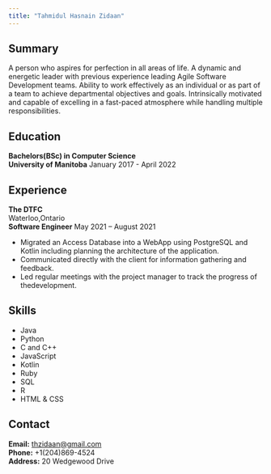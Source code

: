 ```yaml
---
title: "Tahmidul Hasnain Zidaan"
---
```



## Summary
A person who aspires for perfection in all areas of life. A dynamic and energetic leader with previous experience leading Agile Software Development teams. Ability to work effectively as an individual or as part of a team to achieve departmental objectives and goals. Intrinsically motivated and capable of excelling in a fast-paced atmosphere while handling multiple responsibilities.

## Education
**Bachelors(BSc) in Computer Science**                                                  
**University of Manitoba**  January  2017 - April  2022  <br/>


## Experience
**The DTFC** <br/>
Waterloo,Ontario <br/>
**Software Engineer**               May 2021 – August 2021
 * Migrated an Access Database into a WebApp using PostgreSQL and Kotlin including planning the architecture of the application.
 * Communicated directly with the client for information gathering
and feedback.
 * Led regular meetings with the project manager to track the progress of thedevelopment.


## Skills
 * Java
 * Python
 * C and C++
 * JavaScript
 * Kotlin
 * Ruby
 * SQL
 * R
 * HTML & CSS


## Contact
**Email:** thzidaan@gmail.com <br/>
**Phone:** +1(204)869-4524 <br/>
**Address:** 20 Wedgewood Drive
